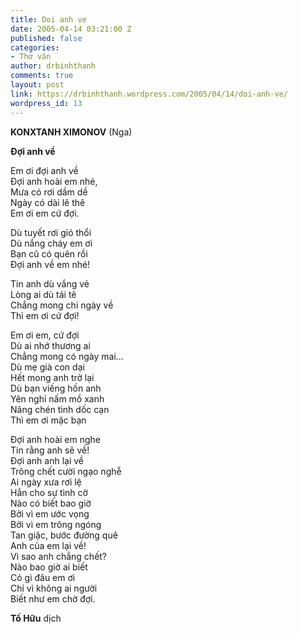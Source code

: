 ```yaml
---
title: Doi anh ve
date: 2005-04-14 03:21:00 Z
published: false
categories:
- Thơ văn
author: drbinhthanh
comments: true
layout: post
link: https://drbinhthanh.wordpress.com/2005/04/14/doi-anh-ve/
wordpress_id: 13
---
```


**KONXTANH XIMONOV** (Nga)

**Đợi anh về**

Em ơi đợi anh về  
Đợi anh hoài em nhé,  
Mưa có rơi dầm dề  
Ngày có dài lê thê  
Em ơi em cứ đợi.  

Dù tuyết rơi gió thổi  
Dù nắng cháy em ơi  
Bạn cũ có quên rồi  
Đợi anh về em nhé!  

Tin anh dù vắng vẻ  
Lòng ai dù tái tê  
Chẳng mong chi ngày về  
Thì em ơi cứ đợi!  

Em ơi em, cứ đợi  
Dù ai nhớ thương ai  
Chẳng mong có ngày mai…  
Dù mẹ già con dại  
Hết mong anh trở lại  
Dù bạn viếng hồn anh  
Yên nghỉ nấm mồ xanh  
Nâng chén tình dốc cạn  
Thì em ơi mặc bạn  

Đợi anh hoài em nghe  
Tin rằng anh sẽ về!  
Đợi anh anh lại về  
Trông chết cười ngạo nghễ  
Ai ngày xưa rơi lệ  
Hẳn cho sự tình cờ  
Nào có biết bao giờ  
Bởi vì em ước vọng  
Bởi vì em trông ngóng  
Tan giặc, bước đường quê  
Anh của em lại về!  
Vì sao anh chẳng chết?  
Nào bao giờ ai biết  
Có gì đâu em ơi  
Chỉ vì không ai người  
Biết như em chờ đợi.  

**Tố Hữu** dịch
